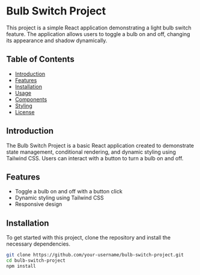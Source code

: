 # Bulb Switch Project

This project is a simple React application demonstrating a light bulb switch feature. The application allows users to toggle a bulb on and off, changing its appearance and shadow dynamically.

## Table of Contents
- [Introduction](#introduction)
- [Features](#features)
- [Installation](#installation)
- [Usage](#usage)
- [Components](#components)
- [Styling](#styling)
- [License](#license)

## Introduction
The Bulb Switch Project is a basic React application created to demonstrate state management, conditional rendering, and dynamic styling using Tailwind CSS. Users can interact with a button to turn a bulb on and off.

## Features
- Toggle a bulb on and off with a button click
- Dynamic styling using Tailwind CSS
- Responsive design

## Installation
To get started with this project, clone the repository and install the necessary dependencies.


```bash
git clone https://github.com/your-username/bulb-switch-project.git
cd bulb-switch-project
npm install
